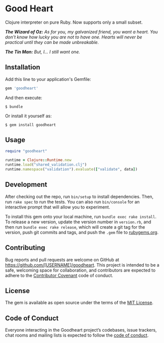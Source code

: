 # Good Heart

Clojure interpreter on pure Ruby. Now supports only a small subset.

_**The Wizard of Oz:** As for you, my galvanized friend, you want a heart. You don't know how lucky you are not to have one. Hearts will never be practical until they can be made unbreakable._

_**The Tin Man:** But, I... I still want one._

## Installation

Add this line to your application's Gemfile:

```ruby
gem 'goodheart'
```

And then execute:

    $ bundle

Or install it yourself as:

    $ gem install goodheart

## Usage

```ruby
require "goodheart"

runtime = Clojure::Runtime.new
runtime.load("shared_validation.clj")
runtime.namespace("validation").evaluate(["validate", data])
```

## Development

After checking out the repo, run `bin/setup` to install dependencies. Then, run `rake spec` to run the tests. You can also run `bin/console` for an interactive prompt that will allow you to experiment.

To install this gem onto your local machine, run `bundle exec rake install`. To release a new version, update the version number in `version.rb`, and then run `bundle exec rake release`, which will create a git tag for the version, push git commits and tags, and push the `.gem` file to [rubygems.org](https://rubygems.org).

## Contributing

Bug reports and pull requests are welcome on GitHub at https://github.com/[USERNAME]/goodheart. This project is intended to be a safe, welcoming space for collaboration, and contributors are expected to adhere to the [Contributor Covenant](http://contributor-covenant.org) code of conduct.

## License

The gem is available as open source under the terms of the [MIT License](https://opensource.org/licenses/MIT).

## Code of Conduct

Everyone interacting in the Goodheart project’s codebases, issue trackers, chat rooms and mailing lists is expected to follow the [code of conduct](https://github.com/[USERNAME]/goodheart/blob/master/CODE_OF_CONDUCT.md).
